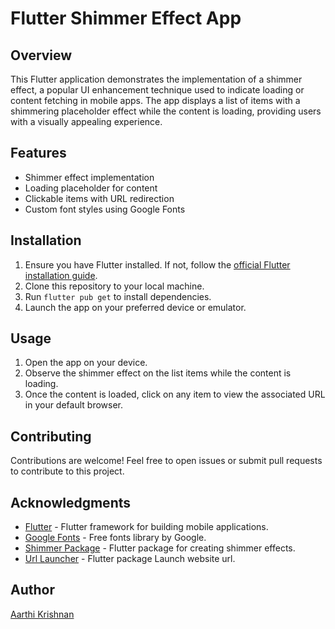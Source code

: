 # Flutter Shimmer Effect App

## Overview

This Flutter application demonstrates the implementation of a shimmer effect, a popular UI enhancement technique used to indicate loading or content fetching in mobile apps. The app displays a list of items with a shimmering placeholder effect while the content is loading, providing users with a visually appealing experience.

## Features

- Shimmer effect implementation
- Loading placeholder for content
- Clickable items with URL redirection
- Custom font styles using Google Fonts

## Installation

1. Ensure you have Flutter installed. If not, follow the [official Flutter installation guide](https://flutter.dev/docs/get-started/install).
2. Clone this repository to your local machine.
3. Run `flutter pub get` to install dependencies.
4. Launch the app on your preferred device or emulator.

## Usage

1. Open the app on your device.
2. Observe the shimmer effect on the list items while the content is loading.
3. Once the content is loaded, click on any item to view the associated URL in your default browser.

## Contributing

Contributions are welcome! Feel free to open issues or submit pull requests to contribute to this project.

## Acknowledgments

- [Flutter](https://flutter.dev/) - Flutter framework for building mobile applications.
- [Google Fonts](https://fonts.google.com/) - Free fonts library by Google.
- [Shimmer Package](https://pub.dev/packages/shimmer) - Flutter package for creating shimmer effects.
- [Url Launcher]([https://pub.dev/packages/shimmer](https://pub.dev/packages/url_launcher)) - Flutter package Launch website url.

## Author

[Aarthi Krishnan](https://github.com/arthikrishh)

